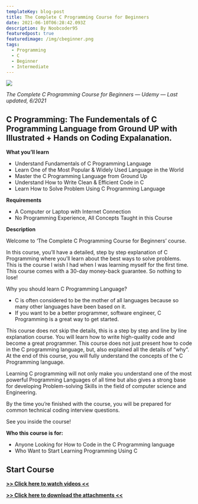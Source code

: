 ```yaml
---
templateKey: blog-post
title: The Complete C Programming Course for Beginners
date: 2021-06-10T06:28:42.093Z
description: By Noobcoder95
featuredpost: true
featuredimage: /img/cbeginner.png
tags:
  - Programming
  - C
  - Beginner
  - Intermediate
---
```

![](/img/cbeginner.png)

*The Complete C Programming Course for Beginners — Udemy — Last updated, 6/2021*

## C Programming: The Fundementals of C Programming Language from Ground UP with Illustrated + Hands on Coding Expalanation.

**What you’ll learn**

* Understand Fundamentals of C Programming Language
* Learn One of the Most Popular & Widely Used Language in the World
* Master the C Programming Language from Ground Up
* Understand How to Write Clean & Efficient Code in C
* Learn How to Solve Problem Using C Programming Language


**Requirements**

* A Computer or Laptop with Internet Connection
* No Programming Experience, All Concepts Taught in this Course


**Description**

Welcome to ‘The Complete C Programming Course for Beginners’ course.

In this course, you’ll have a detailed, step by step explanation of C Programming where you’ll learn about the best ways to solve problems. This is the course I wish I had when I was learning myself for the first time. This course comes with a 30-day money-back guarantee. So nothing to lose!

Why you should learn C Programming Language?

* C is often considered to be the mother of all languages because so many other languages have been based on it.
* If you want to be a better programmer, software engineer, C Programming is a great way to get started.

This course does not skip the details, this is a step by step and line by line explanation course. You will learn how to write high-quality code and become a great programmer. This course does not just present how to code in the C programming language, but, also explained all the details of “why”. At the end of this course, you will fully understand the concepts of the C Programming language.

Learning C programming will not only make you understand one of the most powerful Programming Languages of all time but also gives a strong base for developing Problem-solving Skills in the field of computer science and Engineering.

By the time you’re finished with the course, you will be prepared for common technical coding interview questions.

See you inside the course!


**Who this course is for:**

* Anyone Looking for How to Code in the C Programming language
* Who Want to Start Learning Programming Using C

## **Start Course**

**[>> Click here to watch videos <<](https://www.fembed.com/p/7lyx5fglm2np251)**

**[>> Click here to download the attachments <<](https://shrinke.me/AvpeQRL)**
